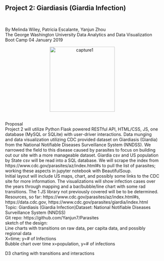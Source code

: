 ## Project 2: Giardiasis (Giardia Infection)
<br>

By Melinda Wiley, Patricia Escalante, Yanjun Zhou
<br>
The George Washington University Data Analytics and Data Visualization Boot Camp
04 January 2019
<br>
<p align="center">
  <img width="212" alt="capture1" src="https://user-images.githubusercontent.com/41865917/50668218-b69b1b80-0f8b-11e9-9f98-6d2bcd1d64b3.PNG">
</p>

<br>
Proposal<br>
Project 2 will utilize Python Flask powered RESTful API, HTML/CSS, JS, one database (MySQL or SQLite) with user-driver interactions. Data munging and data visualization utilizing CDC provided dataset on Giardiasis (Giardia) from the National Notifiable Diseases Surveillance System (NNDSS). We narrowed the field to this disease caused by parasites to focus on building out our site with a more manageable dataset. Giardia csv and US population by State csv will be read into a SQL database. We will scrape the index from https://www.cdc.gov/parasites/az/index.html#s to pull the list of parasites; working these aspects in jupyter notebook with BeautifulSoup. 
<br>
Initial layout will include US maps, chart, and possibly some links to the CDC site for more information. The visualizations will show infection cases over the years through mapping and a bar/bubble/line chart with some rad transitions. The 1 JS library not previously covered will be to be determined. 
<br>
Resources, so far: https://www.cdc.gov/parasites/az/index.html#s, https://data.cdc.gov, https://www.cdc.gov/parasites/giardia/index.html
<br>
Topic: Giardiasis (Giardia Infection)Dataset: National Notifiable Diseases Surveillance System (NNDSS)<br>
Git repo: https://github.com/Yanjun7/Parasites 
<br>
sketch of the design:<br>
Line charts with transitions on raw data, per capita data, and possibly regional data<br>
	X=time; y=# of Infections<br>
Bubble chart over time x=population, y=# of infections<br>

D3 charting with transitions and interactions <br>
    
